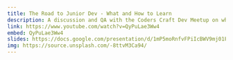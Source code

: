 ```yaml
---
title: The Road to Junior Dev - What and How to Learn
description: A discussion and QA with the Coders Craft Dev Meetup on what and how to learn on your journey into tech.
link: https://www.youtube.com/watch?v=QyPuLae3Ww4
embed: QyPuLae3Ww4
slides: https://docs.google.com/presentation/d/1mP5moRnfvFPiIcBWV9mj01F175BtId1PlPhryspMxgE/edit?usp=sharing
img: https://source.unsplash.com/-8ttvM3Ca94/
---
```

